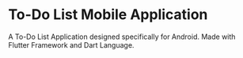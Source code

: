 # To-Do List Mobile Application

A To-Do List Application designed specifically for Android. Made with Flutter Framework and Dart Language.
